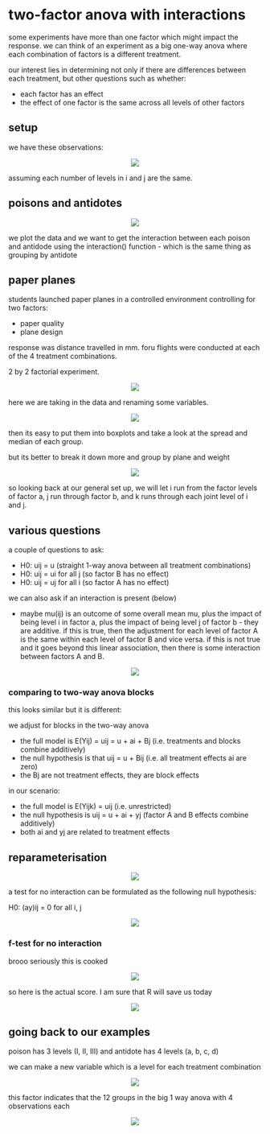 # two-factor anova with interactions

some experiments have more than one factor which might impact the response. we can think of an experiment as a big one-way anova where each combination of factors is a different treatment.

our interest lies in determining not only if there are differences between each treatment, but other questions such as whether:

- each factor has an effect
- the effect of one factor is the same across all levels of other factors

## setup

we have these observations:

<p align="center">
    <img src="https://github.com/infernocadet/data2002/blob/main/graphics/fp.png" width="auto" height="auto">
</p>

assuming each number of levels in i and j are the same.

## poisons and antidotes

<p align="center">
    <img src="https://github.com/infernocadet/data2002/blob/main/graphics/poi.png" width="auto" height="auto">
</p>

we plot the data and we want to get the interaction between each poison and antidode using the interaction() function - which is the same thing as grouping by antidote

## paper planes

students launched paper planes in a controlled environment controlling for two factors:

- paper quality
- plane design

response was distance travelled in mm. foru flights were conducted at each of the 4 treatment combinations.

2 by 2 factorial experiment.

<p align="center">
    <img src="https://github.com/infernocadet/data2002/blob/main/graphics/p1.png" width="auto" height="auto">
</p>

here we are taking in the data and renaming some variables.

<p align="center">
    <img src="https://github.com/infernocadet/data2002/blob/main/graphics/p2.png" width="auto" height="auto">
</p>

then its easy to put them into boxplots and take a look at the spread and median of each group.

but its better to break it down more and group by plane and weight

<p align="center">
    <img src="https://github.com/infernocadet/data2002/blob/main/graphics/p3.png" width="auto" height="auto">
</p>

so looking back at our general set up, we will let i run from the factor levels of factor a, j run through factor b, and k runs through each joint level of i and j.

## various questions

a couple of questions to ask:

- H0: uij = u (straight 1-way anova between all treatment combinations)
- H0: uij = ui for all j (so factor B has no effect)
- H0: uij = uj for all i (so factor A has no effect)

we can also ask if an interaction is present (below)

- maybe mu(ij) is an outcome of some overall mean mu, plus the impact of being level i in factor a, plus the impact of being level j of factor b - they are additive. if this is true, then the adjustment for each level of factor A is the same within each level of factor B and vice versa. if this is not true and it goes beyond this linear association, then there is some interaction between factors A and B.

<p align="center">
    <img src="https://github.com/infernocadet/data2002/blob/main/graphics/p4.png" width="auto" height="auto">
</p>

### comparing to two-way anova blocks

this looks similar but it is different:

we adjust for blocks in the two-way anova

- the full model is E(Yij) = uij = u + ai + Bj (i.e. treatments and blocks combine additively)
- the null hypothesis is that uij = u + Bij (i.e. all treatment effects ai are zero)
- the Bj are not treatment effects, they are block effects

in our scenario:

- the full model is E(Yijk) = uij (i.e. unrestricted)
- the null hypothesis is uij = u + ai + yj (factor A and B effects combine additively)
- both ai and yj are related to treatment effects

## reparameterisation

<p align="center">
    <img src="https://github.com/infernocadet/data2002/blob/main/graphics/p5.png" width="auto" height="auto">
</p>

a test for no interaction can be formulated as the following null hypothesis:

H0: (ay)ij = 0 for all i, j

<p align="center">
    <img src="https://github.com/infernocadet/data2002/blob/main/graphics/p6.png" width="auto" height="auto">
</p>

### f-test for no interaction

brooo seriously this is cooked

<p align="center">
    <img src="https://github.com/infernocadet/data2002/blob/main/graphics/p7.png" width="auto" height="auto">
</p>

so here is the actual score. I am sure that R will save us today

<p align="center">
    <img src="https://github.com/infernocadet/data2002/blob/main/graphics/p8.png" width="auto" height="auto">
</p>

## going back to our examples

poison has 3 levels (I, II, III) and antidote has 4 levels (a, b, c, d)

we can make a new variable which is a level for each treatment combination

<p align="center">
    <img src="https://github.com/infernocadet/data2002/blob/main/graphics/p9.png" width="auto" height="auto">
</p>

this factor indicates that the 12 groups in the big 1 way anova with 4 observations each

<p align="center">
    <img src="https://github.com/infernocadet/data2002/blob/main/graphics/p10.png" width="auto" height="auto">
</p>
